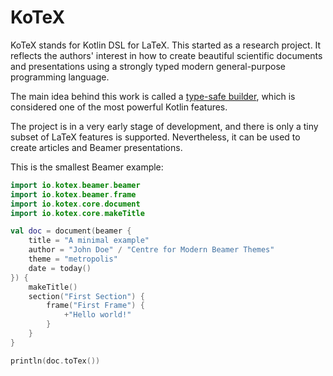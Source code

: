 # KoTeX
KoTeX stands for Kotlin DSL for LaTeX. This started as a research project. It reflects the authors' interest in how 
to create beautiful scientific documents and presentations using a strongly typed modern general-purpose programming language. 

The main idea behind this work is called a [type-safe builder](https://kotlinlang.org/docs/reference/type-safe-builders.html), which is considered one of the most powerful Kotlin features. 

The project is in a very early stage of development, and there is only a tiny subset of LaTeX features is supported. 
Nevertheless, it can be used to create articles and Beamer presentations.

This is the smallest Beamer example: 

```kotlin
import io.kotex.beamer.beamer
import io.kotex.beamer.frame
import io.kotex.core.document
import io.kotex.core.makeTitle

val doc = document(beamer {
    title = "A minimal example"
    author = "John Doe" / "Centre for Modern Beamer Themes"
    theme = "metropolis"
    date = today()
}) {
    makeTitle()
    section("First Section") {
        frame("First Frame") {
            +"Hello world!"
        }
    }
}

println(doc.toTex())
```

